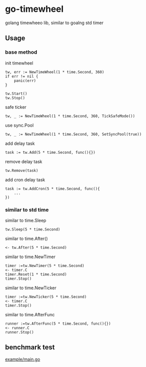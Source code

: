 # go-timewheel

golang timewheeo lib, similar to goalng std timer

## Usage

### base method

init timewheel

```
tw, err := NewTimeWheel(1 * time.Second, 360)
if err != nil {
    panic(err)
}

tw.Start()
tw.Stop()
```

safe ticker

```
tw, _ := NewTimeWheel(1 * time.Second, 360, TickSafeMode())
```

use sync.Pool

```
tw, _ := NewTimeWheel(1 * time.Second, 360, SetSyncPool(true))
```

add delay task

```
task := tw.Add(5 * time.Second, func(){})
```

remove delay task

```
tw.Remove(task)
```

add cron delay task

```
task := tw.AddCron(5 * time.Second, func(){
    ...
})
```

### similar to std time

similar to time.Sleep

```
tw.Sleep(5 * time.Second)
```

similar to time.After()

```
<- tw.After(5 * time.Second)
```

similar to time.NewTimer

```
timer :=tw.NewTimer(5 * time.Second)
<- timer.C
timer.Reset(1 * time.Second)
timer.Stop()
```

similar to time.NewTicker

```
timer :=tw.NewTicker(5 * time.Second)
<- timer.C
timer.Stop()
```

similar to time.AfterFunc

```
runner :=tw.AfterFunc(5 * time.Second, func(){})
<- runner.C
runner.Stop()
```

## benchmark test

[example/main.go](example/main.go)
